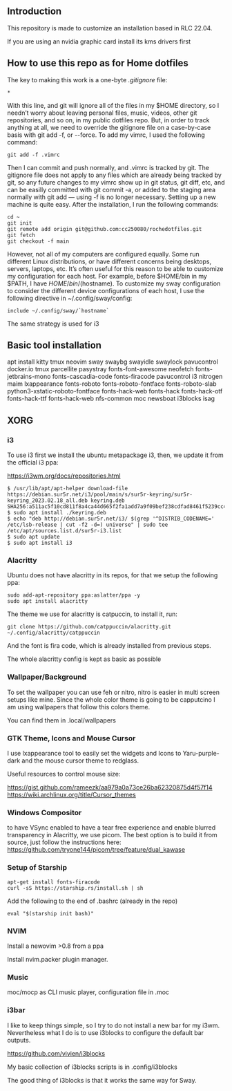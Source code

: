 ## Introduction

This repository is made to customize an installation based in RLC 22.04.

If you are using an nvidia graphic card install its kms drivers first


## How to use this repo as for Home dotfiles

The key to making this work is a one-byte *.gitignore* file:

```
*
```

With this line, and git will ignore all of the files in my $HOME directory, so I needn’t worry about leaving personal files, music, videos, other git repositories, and so on, in my public dotfiles repo. But, in order to track anything at all, we need to override the gitignore file on a case-by-case basis with git add -f, or --force. To add my vimrc, I used the following command:

```
git add -f .vimrc
```

Then I can commit and push normally, and .vimrc is tracked by git. The gitignore file does not apply to any files which are already being tracked by git, so any future changes to my vimrc show up in git status, git diff, etc, and can be easilly committed with git commit -a, or added to the staging area normally with git add — using -f is no longer necessary. Setting up a new machine is quite easy. After the installation, I run the following commands:

```
cd ~
git init
git remote add origin git@github.com:cc250080/rochedotfiles.git
git fetch
git checkout -f main
```

However, not all of my computers are configured equally. Some run different Linux distributions, or have different concerns being desktops, servers, laptops, etc. It’s often useful for this reason to be able to customize my configuration for each host. For example, before $HOME/bin in my $PATH, I have $HOME/bin/$(hostname). To customize my sway configuration to consider the different device configurations of each host, I use the following directive in ~/.config/sway/config:

```
include ~/.config/sway/`hostname`
```
The same strategy is used for i3


## Basic tool installation

apt install kitty tmux neovim sway swaybg swayidle swaylock pavucontrol docker.io tmux parcellite pasystray fonts-font-awesome neofetch fonts-jetbrains-mono fonts-cascadia-code fonts-firacode pavucontrol i3 nitrogen maim lxappearance fonts-roboto fonts-roboto-fontface fonts-roboto-slab python3-xstatic-roboto-fontface fonts-hack-web fonts-hack fonts-hack-otf fonts-hack-ttf fonts-hack-web nfs-common moc newsboat i3blocks isag

## XORG 

### i3

To use i3 first we install the ubuntu metapackage i3, then, we update it from the official i3 ppa:

https://i3wm.org/docs/repositories.html

```
$ /usr/lib/apt/apt-helper download-file https://debian.sur5r.net/i3/pool/main/s/sur5r-keyring/sur5r-keyring_2023.02.18_all.deb keyring.deb SHA256:a511ac5f10cd811f8a4ca44d665f2fa1add7a9f09bef238cdfad8461f5239cc4
$ sudo apt install ./keyring.deb
$ echo "deb http://debian.sur5r.net/i3/ $(grep '^DISTRIB_CODENAME=' /etc/lsb-release | cut -f2 -d=) universe" | sudo tee /etc/apt/sources.list.d/sur5r-i3.list
$ sudo apt update
$ sudo apt install i3
```

### Alacritty

Ubuntu does not have alacritty in its repos, for that we setup the following ppa: 

```
sudo add-apt-repository ppa:aslatter/ppa -y
sudo apt install alacritty
```
The theme we use for alacritty is catpuccin, to install it, run:

```
git clone https://github.com/catppuccin/alacritty.git ~/.config/alacritty/catppuccin
```

And the font is fira code, which is already installed from previous steps.

The whole alacritty config is kept as basic as possible

### Wallpaper/Background

To set the wallpaper you can use feh or nitro, nitro is easier in multi screen setups like mine. Since the whole color theme is going to be capputcino I am using wallpapers that follow this colors theme.

You can find them in .local/wallpapers

### GTK Theme, Icons and Mouse Cursor

I use lxappearance tool to easily set the widgets and Icons to Yaru-purple-dark and the mouse cursor theme to redglass.

Useful resources to control mouse size:

https://gist.github.com/rameezk/aa979a0a73ce26ba62320875d4f57f14
https://wiki.archlinux.org/title/Cursor_themes

### Windows Compositor

to have VSync enabled to have a tear free experience and enable blurred transparency in Alacritty, we use picom. The best option is to build it from source, just follow the instructions here:
https://github.com/tryone144/picom/tree/feature/dual_kawase

### Setup of Starship

```
apt-get install fonts-firacode
curl -sS https://starship.rs/install.sh | sh
```
Add the following to the end of .bashrc (already in the repo)

```
eval "$(starship init bash)"
```

### NVIM

Install a newovim >0.8 from a ppa

Install nvim.packer plugin manager.

### Music

moc/mocp as CLI music player, configuration file in .moc


### i3bar

I like to keep things simple, so I try to do not install a new bar for my i3wm. Nevertheless what I do is to use i3blocks to configure the default bar outputs.

https://github.com/vivien/i3blocks

My basic collection of i3blocks scripts is in .config/i3blocks

The good thing of i3blocks is that it works the same way for Sway.

